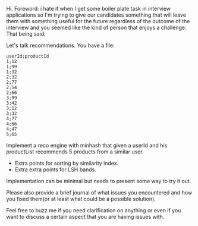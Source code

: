 Hi.
Foreword: i hate it when I get some boiler plate task in interview applications so I'm trying to give our candidates something that will leave them with something useful for the future regardless of the outcome of the interview and you seemed like the kind of person that enjoys a challenge. That being said:

Let's talk recommendations.
You have a file:

    userId;productId
    1;12
    1;99
    1;32
    2;32
    2;77
    2;54
    2;66
    3;99
    3;42
    3;12
    3;32
    4;77
    4;66
    4;47
    5;65


Implement a reco engine with minhash that given a userId and his 
productList recommends 5 products from a similar user. 

* Extra points for sorting by similarity index. 
* Extra extra points for LSH bands.

Implementation can be minimal but needs to present some way to try it out. 

Please also provide a brief journal of what issues you encountered and how you fixed them(or at least what could be a possible solution).

Feel free to buzz me if you need clarification on anything or even if you want to discuss a certain aspect that you are having issues with. 
